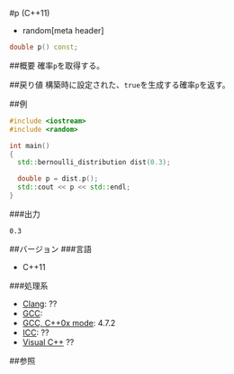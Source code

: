 #p (C++11)
* random[meta header]

```cpp
double p() const;
```

##概要
確率`p`を取得する。


##戻り値
構築時に設定された、`true`を生成する確率`p`を返す。


##例
```cpp
#include <iostream>
#include <random>

int main()
{
  std::bernoulli_distribution dist(0.3);

  double p = dist.p();
  std::cout << p << std::endl;
}
```

###出力
```
0.3
```

##バージョン
###言語
- C++11

###処理系
- [Clang](/implementation.md#clang): ??
- [GCC](/implementation.md#gcc): 
- [GCC, C++0x mode](/implementation.md#gcc): 4.7.2
- [ICC](/implementation.md#icc): ??
- [Visual C++](/implementation.md#visual_cpp) ??


##参照


